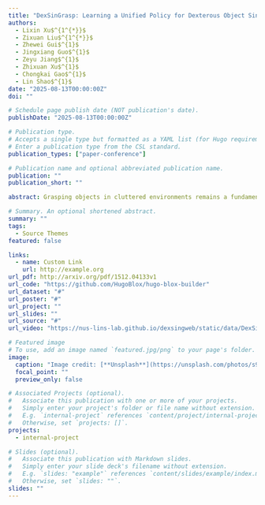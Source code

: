 ```yaml
---
title: "DexSinGrasp: Learning a Unified Policy for Dexterous Object Singulation and Grasping in Cluttered Environments"
authors:
  - Lixin Xu$^{1^{*}}$
  - Zixuan Liu$^{1^{*}}$
  - Zhewei Gui$^{1}$
  - Jingxiang Guo$^{1}$
  - Zeyu Jiang$^{1}$
  - Zhixuan Xu$^{1}$
  - Chongkai Gao$^{1}$
  - Lin Shao$^{1}$
date: "2025-08-13T00:00:00Z"
doi: ""

# Schedule page publish date (NOT publication's date).
publishDate: "2025-08-13T00:00:00Z"

# Publication type.
# Accepts a single type but formatted as a YAML list (for Hugo requirements).
# Enter a publication type from the CSL standard.
publication_types: ["paper-conference"]

# Publication name and optional abbreviated publication name.
publication: ""
publication_short: ""

abstract: Grasping objects in cluttered environments remains a fundamental yet challenging problem in robotic manipulation. While prior works have explored learning-based synergies between pushing and grasping for two-fingered grippers, few have leveraged the high degrees of freedom (DoF) in dexterous hands to perform efficient singulation for grasping in cluttered settings. In this work, we introduce DexSinGrasp, a unified policy for dexterous object singulation and grasping. DexSinGrasp enables high-dexterity object singulation to facilitate grasping, significantly improving efficiency and effectiveness in cluttered environments. We incorporate clutter arrangement curriculum learning to enhance success rates and generalization across diverse clutter conditions, while policy distillation enables a deployable vision-based grasping strategy. To evaluate our approach, we introduce a set of cluttered grasping tasks with varying object arrangements and occlusion levels. Experimental results show that our method outperforms baselines in both efficiency and grasping success rate. Experimental results show that our method outperforms baselines in both efficiency and grasping success rate, particularly in dense clutter. Codes, appendix, and videos are available on our project website https://nus-lins-lab.github.io/dexsingweb/.

# Summary. An optional shortened abstract.
summary: ""
tags:
  - Source Themes
featured: false

links:
  - name: Custom Link
    url: http://example.org
url_pdf: http://arxiv.org/pdf/1512.04133v1
url_code: "https://github.com/HugoBlox/hugo-blox-builder"
url_dataset: "#"
url_poster: "#"
url_project: ""
url_slides: ""
url_source: "#"
url_video: "https://nus-lins-lab.github.io/dexsingweb/static/data/DexSinGrasp.mp4"

# Featured image
# To use, add an image named `featured.jpg/png` to your page's folder.
image:
  caption: "Image credit: [**Unsplash**](https://unsplash.com/photos/s9CC2SKySJM)"
  focal_point: ""
  preview_only: false

# Associated Projects (optional).
#   Associate this publication with one or more of your projects.
#   Simply enter your project's folder or file name without extension.
#   E.g. `internal-project` references `content/project/internal-project/index.md`.
#   Otherwise, set `projects: []`.
projects:
  - internal-project

# Slides (optional).
#   Associate this publication with Markdown slides.
#   Simply enter your slide deck's filename without extension.
#   E.g. `slides: "example"` references `content/slides/example/index.md`.
#   Otherwise, set `slides: ""`.
slides: ""
---
```

